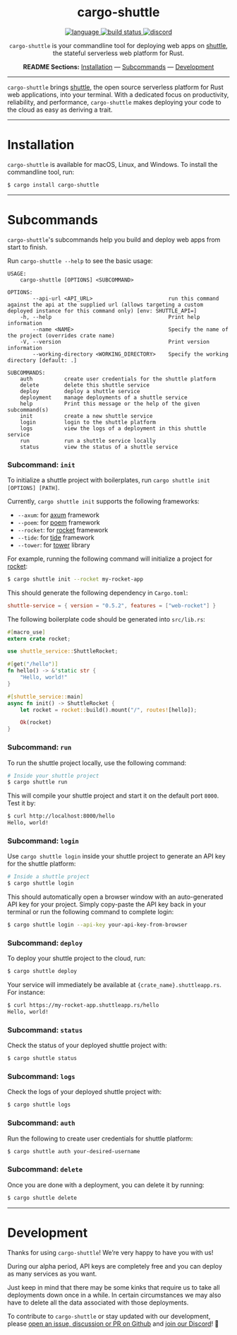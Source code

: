 <div align="center">

# cargo-shuttle

<p align=center>
  <a href="https://github.com/shuttle-hq/shuttle/search?l=rust">
    <img alt="language" src="https://img.shields.io/badge/language-Rust-orange.svg">
  </a>
  <a href="https://github.com/shuttle-hq/shuttle/actions">
    <img alt="build status" src="https://img.shields.io/github/workflow/status/shuttle-hq/shuttle/cargo-test"/>
  </a>
  <a href="https://discord.gg/H33rRDTm3p">
    <img alt="discord" src="https://img.shields.io/discord/803236282088161321?logo=discord"/>
  </a>
</p>

`cargo-shuttle` is your commandline tool for deploying web apps on [shuttle](https://www.shuttle.rs/), the stateful serverless web platform for Rust.

**README Sections:** [Installation](#installation) — [Subcommands](#subcommands) — [Development](#development)

</div>

---

`cargo-shuttle` brings [shuttle](https://www.shuttle.rs/), the open source serverless platform for Rust web applications, into your terminal. With a dedicated focus on productivity, reliability, and performance, `cargo-shuttle` makes deploying your code to the cloud as easy as deriving a trait.

---

<a id="installation">
<h1>Installation</h1>
</a>

`cargo-shuttle` is available for macOS, Linux, and Windows. To install the commandline tool, run:

```sh
$ cargo install cargo-shuttle
```

---

<a id="subcommands">
<h1>Subcommands</h1>
</a>

`cargo-shuttle`'s subcommands help you build and deploy web apps from start to finish.

Run `cargo-shuttle --help` to see the basic usage:

```
USAGE:
    cargo-shuttle [OPTIONS] <SUBCOMMAND>

OPTIONS:
        --api-url <API_URL>                        run this command against the api at the supplied url (allows targeting a custom deployed instance for this command only) [env: SHUTTLE_API=]
    -h, --help                                     Print help information
        --name <NAME>                              Specify the name of the project (overrides crate name)
    -V, --version                                  Print version information
        --working-directory <WORKING_DIRECTORY>    Specify the working directory [default: .]

SUBCOMMANDS:
    auth          create user credentials for the shuttle platform
    delete        delete this shuttle service
    deploy        deploy a shuttle service
    deployment    manage deployments of a shuttle service
    help          Print this message or the help of the given subcommand(s)
    init          create a new shuttle service
    login         login to the shuttle platform
    logs          view the logs of a deployment in this shuttle service
    run           run a shuttle service locally
    status        view the status of a shuttle service
```

### Subcommand: `init`

To initialize a shuttle project with boilerplates, run `cargo shuttle init [OPTIONS] [PATH]`. 

Currently, `cargo shuttle init` supports the following frameworks:

- `--axum`: for [axum](https://github.com/tokio-rs/axum) framework
- `--poem`: for [poem](https://github.com/poem-web/poem) framework
- `--rocket`: for [rocket](https://rocket.rs/) framework
- `--tide`: for [tide](https://github.com/http-rs/tide) framework
- `--tower`: for [tower](https://github.com/tower-rs/tower) library

For example, running the following command will initialize a project for [rocket](https://rocket.rs/):

```sh
$ cargo shuttle init --rocket my-rocket-app
```

This should generate the following dependency in `Cargo.toml`:
```toml
shuttle-service = { version = "0.5.2", features = ["web-rocket"] }
```

The following boilerplate code should be generated into `src/lib.rs`:

```rust
#[macro_use]
extern crate rocket;

use shuttle_service::ShuttleRocket;

#[get("/hello")]
fn hello() -> &'static str {
    "Hello, world!"
}

#[shuttle_service::main]
async fn init() -> ShuttleRocket {
    let rocket = rocket::build().mount("/", routes![hello]);

    Ok(rocket)
}
```

### Subcommand: `run`

To run the shuttle project locally, use the following command:

```sh
# Inside your shuttle project
$ cargo shuttle run
```

This will compile your shuttle project and start it on the default port `8000`. Test it by:

```sh
$ curl http://localhost:8000/hello
Hello, world!
```

### Subcommand: `login`

Use `cargo shuttle login` inside your shuttle project to generate an API key for the shuttle platform:

```sh
# Inside a shuttle project
$ cargo shuttle login
```

This should automatically open a browser window with an auto-generated API key for your project. Simply copy-paste the API key back in your terminal or run the following command to complete login:

```sh
$ cargo shuttle login --api-key your-api-key-from-browser
```

### Subcommand: `deploy`

To deploy your shuttle project to the cloud, run:

```sh
$ cargo shuttle deploy
```

Your service will immediately be available at `{crate_name}.shuttleapp.rs`. For instance:

```sh
$ curl https://my-rocket-app.shuttleapp.rs/hello
Hello, world!
```

### Subcommand: `status`

Check the status of your deployed shuttle project with:

```sh
$ cargo shuttle status
```

### Subcommand: `logs`

Check the logs of your deployed shuttle project with:

```sh
$ cargo shuttle logs
```

### Subcommand: `auth`

Run the following to create user credentials for shuttle platform:

```sh
$ cargo shuttle auth your-desired-username
```

### Subcommand: `delete`

Once you are done with a deployment, you can delete it by running:

```sh
$ cargo shuttle delete
```

---

<a id="development">
<h1>Development</h1>
</a>

Thanks for using `cargo-shuttle`! We’re very happy to have you with us!

During our alpha period, API keys are completely free and you can deploy as many services as you want.

Just keep in mind that there may be some kinks that require us to take all deployments down once in a while. In certain circumstances we may also have to delete all the data associated with those deployments.

To contribute to `cargo-shuttle` or stay updated with our development, please [open an issue, discussion or PR on Github](https://github.com/shuttle-hq/shuttle) and [join our Discord](https://discord.gg/H33rRDTm3p)! 🚀
